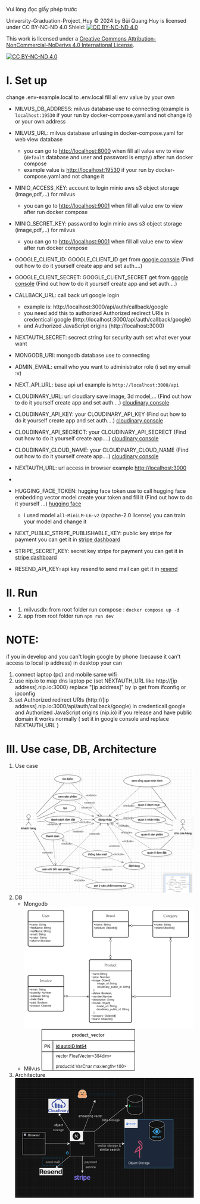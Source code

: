 Vui lòng đọc giấy phép trước

University-Graduation-Project_Huy © 2024 by Bùi Quang Huy is licensed under CC BY-NC-ND 4.0 
Shield: [![CC BY-NC-ND 4.0][cc-by-nc-nd-shield]][cc-by-nc-nd]

This work is licensed under a
[Creative Commons Attribution-NonCommercial-NoDerivs 4.0 International License][cc-by-nc-nd].

[![CC BY-NC-ND 4.0][cc-by-nc-nd-image]][cc-by-nc-nd]

[cc-by-nc-nd]: http://creativecommons.org/licenses/by-nc-nd/4.0/
[cc-by-nc-nd-image]: https://licensebuttons.net/l/by-nc-nd/4.0/88x31.png
[cc-by-nc-nd-shield]: https://img.shields.io/badge/License-CC%20BY--NC--ND%204.0-lightgrey.svg


# I. Set up
change .env-example.local to .env.local fill all env value by your own
* MILVUS_DB_ADDRESS: milvus database use to connecting (example is ```localhost:19530``` if your run by docker-compose.yaml and not change it) or your own address
* MILVUS_URL: milvus database url using in docker-compose.yaml for web view database   
  * you can go to [http://localhost:8000](http://localhost:8000) when fill all value env to view (```default``` database and user and password is empty) after run docker compose
  * example value is [http://localhost:19530](http://localhost:19530) if your run by docker-compose.yaml and not change it
* MINIO_ACCESS_KEY: account to login minio aws s3  object storage (image,pdf,...) for milvus   
  * you can go to [http://localhost:9001](http://localhost:9001) when fill all value env to view after run docker compose

* MINIO_SECRET_KEY: password to login minio aws s3  object storage (image,pdf,...) for milvus 
  * you can go to [http://localhost:9001](http://localhost:9001) when fill all value env to view after run docker compose

* GOOGLE_CLIENT_ID: GOOGLE_CLIENT_ID get from [google console](https://console.cloud.google.com/) (Find out how to do it yourself create app and set auth....)
* GOOGLE_CLIENT_SECRET: GOOGLE_CLIENT_SECRET get from [google console](https://console.cloud.google.com/) (Find out how to do it yourself create app and set auth....)
* CALLBACK_URL: call back url google login 
  * example is: http://localhost:3000/api/auth/callback/google
  * you need add this to authorized Authorized redirect URIs in credenticall google (http://localhost:3000/api/auth/callback/google)
  * and Authorized JavaScript origins (http://localhost:3000)
* NEXTAUTH_SECRET: secrect string for security auth set what ever your want
* MONGODB_URI:  mongodb database use to connecting
* ADMIN_EMAIL: email who you want to administrator role (i set my email :v)
* NEXT_API_URL: base api url example is ```http://localhost:3000/api```
* CLOUDINARY_URL: url cloudiary save image, 3d model,... (Find out how to do it yourself create app and set auth....) [cloudinary console](https://console.cloudinary.com/) 
* CLOUDINARY_API_KEY: your CLOUDINARY_API_KEY (Find out how to do it yourself create app and set auth....) [cloudinary console](https://console.cloudinary.com/) 
* CLOUDINARY_API_SECRECT: your CLOUDINARY_API_SECRECT (Find out how to do it yourself create app....) [cloudinary console](https://console.cloudinary.com/) 
* CLOUDINARY_CLOUD_NAME: your CLOUDINARY_CLOUD_NAME (Find out how to do it yourself create app....) [cloudinary console](https://console.cloudinary.com/) 
  
* NEXTAUTH_URL: url access in browser example [http://localhost:3000](http://localhost:3000)
* 
* HUGGING_FACE_TOKEN: hugging face token use to call hugging face embedding vector model create your token and fill it (Find out how to do it yourself ...) [hugging face](https://huggingface.co/settings/tokens)
  * i used model ```all-MiniLM-L6-v2``` (apache-2.0 license) you can train your model and change it 

* NEXT_PUBLIC_STRIPE_PUBLISHABLE_KEY: public key stripe for payment you can get it in [stripe dashboard](https://dashboard.stripe.com/)
* STRIPE_SECRET_KEY: secret key stripe for payment you can get it in [stripe dashboard](https://dashboard.stripe.com/)
  
* RESEND_API_KEY=api key resend to send mail can get it in [resend](https://resend.com/api-keys)
# II. Run
* 1. milvusdb: from root folder run compose : ```docker compose up -d```
* 2. app from root folder run ```npm run dev```
  
# NOTE:
if you in develop and you can't login google by phone (because it can't access to local ip address) in desktop your can
  1. connect laptop (pc) and mobile same wifi 
  2. use nip.io to map dns laptop pc (set NEXTAUTH_URL like http://[ip address].nip.io:3000) replace "[ip address]" by ip get from ifconfig or ipconfig 
  3. set Authorized redirect URIs (http://[ip address].nip.io:3000/api/auth/callback/google) in credenticall google and Authorized JavaScript origins (nip.io)
if you release and have public domain it works normally ( set it in google console  and replace NEXTAUTH_URL )


# III. Use case, DB, Architecture
1. Use case
  ![use case](./docs/UseCase.png)
2. DB
   * Mongodb
    ![Mongodb](./docs/MongoDb.png)
   * Milvus
    ![Milvus](./docs/MilvusDb.png)
3. Architecture
  ![Architecture](./docs/Architecture.png)
